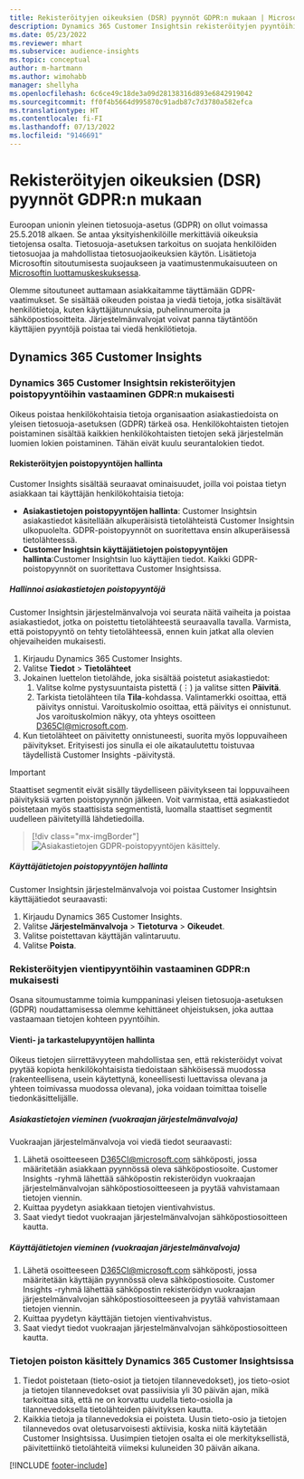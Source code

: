 ```yaml
---
title: Rekisteröityjen oikeuksien (DSR) pyynnöt GDPR:n mukaan | Microsoft Docs
description: Dynamics 365 Customer Insightsin rekisteröityjen pyyntöihin vastaaminen.
ms.date: 05/23/2022
ms.reviewer: mhart
ms.subservice: audience-insights
ms.topic: conceptual
author: m-hartmann
ms.author: wimohabb
manager: shellyha
ms.openlocfilehash: 6c6ce49c18de3a09d28138316d893e6842919042
ms.sourcegitcommit: ff0f4b5664d995870c91adb87c7d3780a582efca
ms.translationtype: HT
ms.contentlocale: fi-FI
ms.lasthandoff: 07/13/2022
ms.locfileid: "9146691"
---
```

# <a name="data-subject-rights-dsr-requests-under-gdpr"></a>Rekisteröityjen oikeuksien (DSR) pyynnöt GDPR:n mukaan

Euroopan unionin yleinen tietosuoja-asetus (GDPR) on ollut voimassa 25.5.2018 alkaen. Se antaa yksityishenkilöille merkittäviä oikeuksia tietojensa osalta. Tietosuoja-asetuksen tarkoitus on suojata henkilöiden tietosuojaa ja mahdollistaa tietosuojaoikeuksien käytön. Lisätietoja Microsoftin sitoutumisesta suojaukseen ja vaatimustenmukaisuuteen on [Microsoftin luottamuskeskuksessa](https://www.microsoft.com/trust-center).

Olemme sitoutuneet auttamaan asiakkaitamme täyttämään GDPR-vaatimukset. Se sisältää oikeuden poistaa ja viedä tietoja, jotka sisältävät henkilötietoja, kuten käyttäjätunnuksia, puhelinnumeroita ja sähköpostiosoitteita. Järjestelmänvalvojat voivat panna täytäntöön käyttäjien pyyntöjä poistaa tai viedä henkilötietoja.

## <a name="dynamics-365-customer-insights"></a>Dynamics 365 Customer Insights

### <a name="responding-to-gdpr-data-subject-delete-requests-for-dynamics-365-customer-insights"></a>Dynamics 365 Customer Insightsin rekisteröityjen poistopyyntöihin vastaaminen GDPR:n mukaisesti

Oikeus poistaa henkilökohtaisia tietoja organisaation asiakastiedoista on yleisen tietosuoja-asetuksen (GDPR) tärkeä osa. Henkilökohtaisten tietojen poistaminen sisältää kaikkien henkilökohtaisten tietojen sekä järjestelmän luomien lokien poistaminen. Tähän eivät kuulu seurantalokien tiedot.

#### <a name="manage-data-subject-delete-requests"></a>Rekisteröityjen poistopyyntöjen hallinta

Customer Insights sisältää seuraavat ominaisuudet, joilla voi poistaa tietyn asiakkaan tai käyttäjän henkilökohtaisia tietoja:

- **Asiakastietojen poistopyyntöjen hallinta**: Customer Insightsin asiakastiedot käsitellään alkuperäisistä tietolähteistä Customer Insightsin ulkopuolelta. GDPR-poistopyynnöt on suoritettava ensin alkuperäisessä tietolähteessä.
- **Customer Insightsin käyttäjätietojen poistopyyntöjen hallinta**:Customer Insightsin luo käyttäjien tiedot. Kaikki GDPR-poistopyynnöt on suoritettava Customer Insightsissa.

##### <a name="manage-requests-to-delete-customer-data"></a>Hallinnoi asiakastietojen poistopyyntöjä

Customer Insightsin järjestelmänvalvoja voi seurata näitä vaiheita ja poistaa asiakastiedot, jotka on poistettu tietolähteestä seuraavalla tavalla. Varmista, että poistopyyntö on tehty tietolähteessä, ennen kuin jatkat alla olevien ohjevaiheiden mukaisesti. 

1. Kirjaudu Dynamics 365 Customer Insights.
1. Valitse **Tiedot** > **Tietolähteet**
1. Jokainen luettelon tietolähde, joka sisältää poistetut asiakastiedot:
   1. Valitse kolme pystysuuntaista pistettä (&vellip;) ja valitse sitten **Päivitä**.
   1. Tarkista tietolähteen tila **Tila**-kohdassa. Valintamerkki osoittaa, että päivitys onnistui. Varoituskolmio osoittaa, että päivitys ei onnistunut. Jos varoituskolmion näkyy, ota yhteys osoitteen D365CI@microsoft.com.
1. Kun tietolähteet on päivitetty onnistuneesti, suorita myös loppuvaiheen päivitykset. Erityisesti jos sinulla ei ole aikataulutettu toistuvaa täydellistä Customer Insights -päivitystä. 

> [!IMPORTANT]
> Staattiset segmentit eivät sisälly täydelliseen päivitykseen tai loppuvaiheen päivityksiä varten poistopyynnön jälkeen. Voit varmistaa, että asiakastiedot poistetaan myös staattisista segmentistä, luomalla staattiset segmentit uudelleen päivitetyillä lähdetiedoilla.

> [!div class="mx-imgBorder"]
> ![Asiakastietojen GDPR-poistopyyntöjen käsittely.](media/gdpr-data-sources.png "Asiakastietojen GDPR-poistopyyntöjen käsittely")

##### <a name="manage-delete-requests-for-user-data"></a>Käyttäjätietojen poistopyyntöjen hallinta

Customer Insightsin järjestelmänvalvoja voi poistaa Customer Insightsin käyttäjätiedot seuraavasti:

1. Kirjaudu Dynamics 365 Customer Insights.
2. Valitse **Järjestelmänvalvoja** > **Tietoturva** > **Oikeudet**.
3. Valitse poistettavan käyttäjän valintaruutu.
4. Valitse **Poista**.

### <a name="responding-to-gdpr-data-subject-export-requests"></a>Rekisteröityjen vientipyyntöihin vastaaminen GDPR:n mukaisesti

Osana sitoumustamme toimia kumppaninasi yleisen tietosuoja-asetuksen (GDPR) noudattamisessa olemme kehittäneet ohjeistuksen, joka auttaa vastaamaan tietojen kohteen pyyntöihin.

#### <a name="manage-export-and-view-requests"></a>Vienti- ja tarkastelupyyntöjen hallinta

Oikeus tietojen siirrettävyyteen mahdollistaa sen, että rekisteröidyt voivat pyytää kopiota henkilökohtaisista tiedoistaan sähköisessä muodossa (rakenteellisena, usein käytettynä, koneellisesti luettavissa olevana ja yhteen toimivassa muodossa olevana), joka voidaan toimittaa toiselle tiedonkäsittelijälle.

##### <a name="export-customer-data-tenant-admin"></a>Asiakastietojen vieminen (vuokraajan järjestelmänvalvoja)

Vuokraajan järjestelmänvalvoja voi viedä tiedot seuraavasti:

1. Lähetä osoitteeseen D365CI@microsoft.com sähköposti, jossa määritetään asiakkaan pyynnössä oleva sähköpostiosoite. Customer Insights -ryhmä lähettää sähköpostin rekisteröidyn vuokraajan järjestelmänvalvojan sähköpostiosoitteeseen ja pyytää vahvistamaan tietojen viennin.
2. Kuittaa pyydetyn asiakkaan tietojen vientivahvistus.
3. Saat viedyt tiedot vuokraajan järjestelmänvalvojan sähköpostiosoitteen kautta.

##### <a name="export-user-data-tenant-admin"></a>Käyttäjätietojen vieminen (vuokraajan järjestelmänvalvoja)

1. Lähetä osoitteeseen D365CI@microsoft.com sähköposti, jossa määritetään käyttäjän pyynnössä oleva sähköpostiosoite. Customer Insights -ryhmä lähettää sähköpostin rekisteröidyn vuokraajan järjestelmänvalvojan sähköpostiosoitteeseen ja pyytää vahvistamaan tietojen viennin.
2. Kuittaa pyydetyn käyttäjän tietojen vientivahvistus.
3. Saat viedyt tiedot vuokraajan järjestelmänvalvojan sähköpostiosoitteen kautta.

### <a name="data-deletion-handling-in-dynamics-365-customer-insights"></a>Tietojen poiston käsittely Dynamics 365 Customer Insightsissa

1. Tiedot poistetaan (tieto-osiot ja tietojen tilannevedokset), jos tieto-osiot ja tietojen tilannevedokset ovat passiivisia yli 30 päivän ajan, mikä tarkoittaa sitä, että ne on korvattu uudella tieto-osiolla ja tilannevedoksella tietolähteiden päivityksen kautta.
2. Kaikkia tietoja ja tilannevedoksia ei poisteta. Uusin tieto-osio ja tietojen tilannevedos ovat oletusarvoisesti aktiivisia, koska niitä käytetään Customer Insightsissa. Uusimpien tietojen osalta ei ole merkityksellistä, päivitettiinkö tietolähteitä viimeksi kuluneiden 30 päivän aikana.

[!INCLUDE [footer-include](includes/footer-banner.md)]
